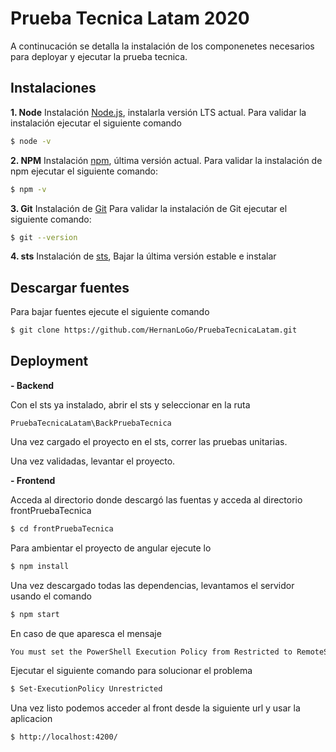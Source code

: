 # Prueba Tecnica Latam 2020

A continucación se detalla la instalación de los componenetes necesarios para deployar y ejecutar la prueba tecnica.

## Instalaciones

**1. Node**
Instalación [Node.js](https://nodejs.org/), instalarla versión LTS actual.
Para validar la instalación ejecutar el siguiente comando
```sh
$ node -v
```
**2. NPM**
Instalación [npm](https://www.npmjs.com/), última versión actual.
Para validar la instalación de npm ejecutar el siguiente comando:

```sh
$ npm -v
```
**3. Git**
Instalación de [Git](https://git-scm.com/)
Para validar la instalación de Git ejecutar el siguiente comando:
```sh
$ git --version
```

**4. sts**
Instalación de [sts](https://spring.io/tools), Bajar la última versión estable e instalar


## Descargar fuentes
Para bajar fuentes ejecute el siguiente comando
```sh
$ git clone https://github.com/HernanLoGo/PruebaTecnicaLatam.git
```


## Deployment

**- Backend**

Con el sts ya instalado, abrir el sts y seleccionar en la ruta 
```
PruebaTecnicaLatam\BackPruebaTecnica
```

Una vez cargado el proyecto en el sts, correr las pruebas unitarias.

Una vez validadas, levantar el proyecto.



**- Frontend**

Acceda al directorio donde descargó las fuentas y acceda al directorio frontPruebaTecnica
```sh
$ cd frontPruebaTecnica
```
 
Para ambientar el proyecto de angular ejecute lo
```sh
$ npm install
```
 
Una vez descargado todas las dependencias, levantamos el servidor usando el comando
```sh
$ npm start
```

En caso de que aparesca el mensaje
```sh
You must set the PowerShell Execution Policy from Restricted to RemoteSigned or Unrestricted to allow local PowerShell scripts to run.
```

Ejecutar el siguiente comando para solucionar el problema
```sh
$ Set-ExecutionPolicy Unrestricted
```


 Una vez listo podemos acceder al front desde la siguiente url y usar la aplicacion
 ```sh
$ http://localhost:4200/
```

